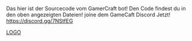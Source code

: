 Das hier ist der Sourcecode vom GamerCraft bot!
Den Code findest du in den oben angezeigten Dateien!
joine dem GameCaft Discord Jetzt!
https://discord.gg/7NStfEG

[LOGO](https://discord.gg)
